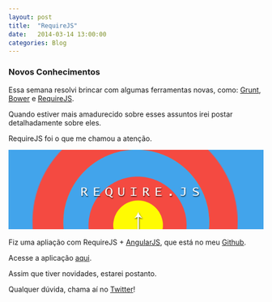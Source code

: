 ```yaml
---
layout: post
title:  "RequireJS"
date:   2014-03-14 13:00:00
categories: Blog
---
```


<h3>Novos Conhecimentos</h3>
Essa semana resolvi brincar com algumas ferramentas novas, como: <a href="http://gruntjs.com/" target="blank">Grunt</a>, <a href="http://bower.io/" target="blank">Bower</a> e <a href="http://requirejs.org/" target="blank">RequireJS</a>.

Quando estiver mais amadurecido sobre esses assuntos irei postar detalhadamente sobre eles.

RequireJS foi o que me chamou a atenção. 

<img src="/img/posts/require.png" />

Fiz uma apliação com RequireJS + <a href="http://angularjs.org/" target="blank">AngularJS</a>, que está no meu <a href="https://github.com/FabricioRonchi" target="blank">Github</a>.

Acesse a aplicação <a href="http://fabricioronchi.github.io/RequireJS/" target="blank">aqui</a>.

Assim que tiver novidades, estarei postanto.

Qualquer dúvida, chama aí no <a href="https://twitter.com/FRonchii" target="blank">Twitter</a>!



